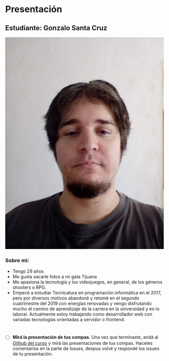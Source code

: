 # Presentación

## Estudiante: Gonzalo Santa Cruz

![](gonza.jpg)

### Sobre mí:

- Tengo 29 años
- Me gusta sacarle fotos a mi gata Tijuana
- Me apasiona la tecnología y los videojuegos, en general, de los géneros shooters o RPG.
- Empecé a estudiar Tecnicatura en programación informática en el 2017, pero por diversos motivos abandoné y retomé en el segundo cuatrimestre del 2019 con energías renovadas y vengo disfrutando mucho el camino de aprendizaje de la carrera en la universidad y en lo laboral. Actualmente estoy trabajando como desarrollador web con variadas tecnologías orientadas a servidor o frontend.

#

- [ ] **Mirá la presentación de tus compas**. Una vez que terminaste, andá al [Github del curso](https://github.com/obj1unq) y mirá las presentaciones de tus compas. Haceles comentarios en la parte de _Issues_, despus volvé y respondé los issues de tu presentación.

